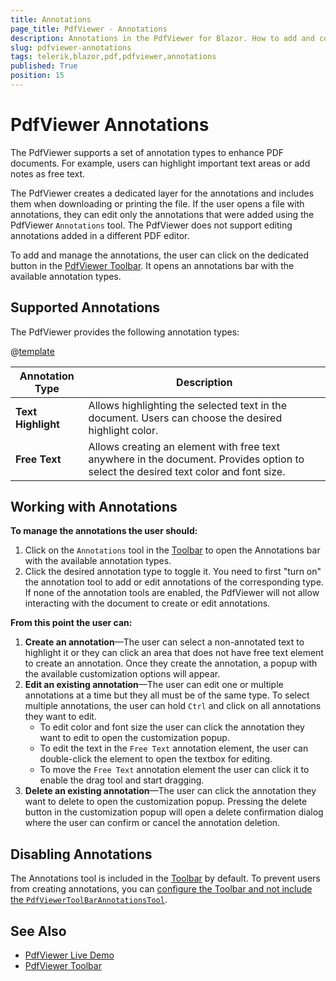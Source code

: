 ```yaml
---
title: Annotations
page_title: PdfViewer - Annotations
description: Annotations in the PdfViewer for Blazor. How to add and configure annotations in the PdfViewer for Blazor
slug: pdfviewer-annotations
tags: telerik,blazor,pdf,pdfviewer,annotations
published: True
position: 15
---
```


# PdfViewer Annotations

The PdfViewer supports a set of annotation types to enhance PDF documents. For example, users can highlight important text areas or add notes as free text.

The PdfViewer creates a dedicated layer for the annotations and includes them when downloading or printing the file. If the user opens a file with annotations, they can edit only the annotations that were added using the PdfViewer `Annotations` tool. The PdfViewer does not support editing annotations added in a different PDF editor.

To add and manage the annotations, the user can click on the dedicated button in the [PdfViewer Toolbar](slug:pdfviewer-toolbar). It opens an annotations bar with the available annotation types.

## Supported Annotations

The PdfViewer provides the following annotation types:

@[template](/_contentTemplates/common/parameters-table-styles.md#table-layout)

| Annotation Type | Description |
| --- | --- |
| **Text Highlight** | Allows highlighting the selected text in the document. Users can choose the desired highlight color. |
| **Free Text** | Allows creating an element with free text anywhere in the document. Provides option to select the desired text color and font size. |

## Working with Annotations

**To manage the annotations the user should:**

1. Click on the `Annotations` tool in the [Toolbar](slug:pdfviewer-toolbar) to open the Annotations bar with the available annotation types.
1. Click the desired annotation type to toggle it. You need to first "turn on" the annotation tool to add or edit annotations of the corresponding type. If none of the annotation tools are enabled, the PdfViewer will not allow interacting with the document to create or edit annotations.

**From this point the user can:**

1. **Create an annotation**&mdash;The user can select a non-annotated text to highlight it or they can click an area that does not have free text element to create an annotation. Once they create the annotation, a popup with the available customization options will appear.
1. **Edit an existing annotation**&mdash;The user can edit one or multiple annotations at a time but they all must be of the same type. To select multiple annotations, the user can hold `Ctrl` and click on all annotations they want to edit.
    * To edit color and font size the user can click the annotation they want to edit to open the customization popup.
    * To edit the text in the `Free Text` annotation element, the user can double-click the element to open the textbox for editing.
    * To move the `Free Text` annotation element the user can click it to enable the drag tool and start dragging. 
1. **Delete an existing annotation**&mdash;The user can click the annotation they want to delete to open the customization popup. Pressing the delete button in the customization popup will open a delete confirmation dialog where the user can confirm or cancel the annotation deletion.

## Disabling Annotations

The Annotations tool is included in the [Toolbar](slug:pdfviewer-toolbar) by default. To prevent users from creating annotations, you can [configure the Toolbar and not include the `PdfViewerToolBarAnnotationsTool`](slug:pdfviewer-toolbar#toolbar-configuration).

## See Also

* [PdfViewer Live Demo](https://demos.telerik.com/blazor-ui/pdfviewer/overview)
* [PdfViewer Toolbar](slug:pdfviewer-toolbar)